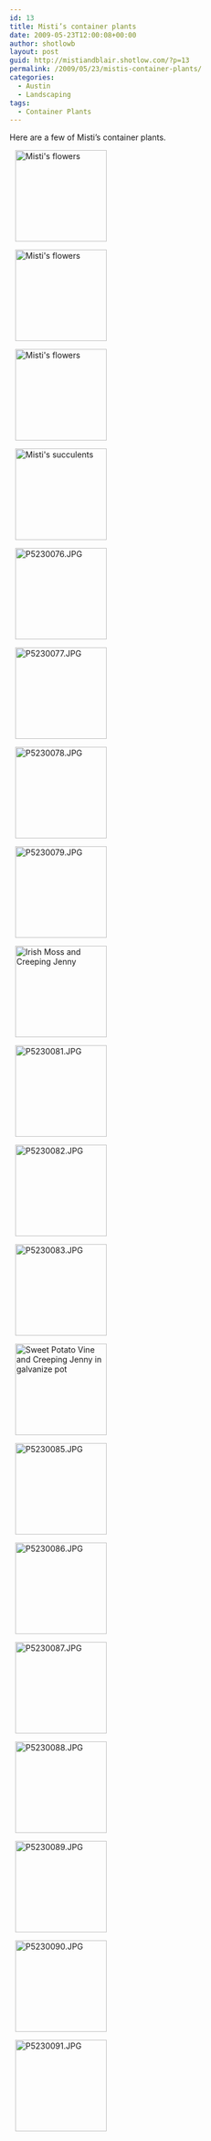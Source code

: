 ```yaml
---
id: 13
title: Misti’s container plants
date: 2009-05-23T12:00:08+00:00
author: shotlowb
layout: post
guid: http://mistiandblair.shotlow.com/?p=13
permalink: /2009/05/23/mistis-container-plants/
categories:
  - Austin
  - Landscaping
tags:
  - Container Plants
---
```

Here are a few of Misti&#8217;s container plants.

<div class="pie-gallery alignGalleryLeft">
  <div class="pie-item" style="margin: 10px 10px 10px 10px;">
    <p class="pie-img-wrapper">
      <a title="Misti's flowers" rel="lightbox[2010-7-1-22-3-29]" href="http://lh6.ggpht.com/_MynI6inzOS8/ShqVJUBezoI/AAAAAAAADfc/fJJmRCC6T7g/P3230088.JPG?imgmax=640"><img class="pie-img" src="http://lh6.ggpht.com/_MynI6inzOS8/ShqVJUBezoI/AAAAAAAADfc/fJJmRCC6T7g/s160-c/P3230088.JPG" alt="Misti's flowers" width="160" height="160" /></a>
    </p>
  </div>
  
  <div class="pie-item" style="margin: 10px 10px 10px 10px;">
    <p class="pie-img-wrapper">
      <a title="Misti's flowers" rel="lightbox[2010-7-1-22-3-29]" href="http://lh6.ggpht.com/_MynI6inzOS8/ShqVMhNNy2I/AAAAAAAADf4/VbzooaED-K8/P3230089.JPG?imgmax=640"><img class="pie-img" src="http://lh6.ggpht.com/_MynI6inzOS8/ShqVMhNNy2I/AAAAAAAADf4/VbzooaED-K8/s160-c/P3230089.JPG" alt="Misti's flowers" width="160" height="160" /></a>
    </p>
  </div>
  
  <div class="pie-item" style="margin: 10px 10px 10px 10px;">
    <p class="pie-img-wrapper">
      <a title="Misti's flowers" rel="lightbox[2010-7-1-22-3-29]" href="http://lh4.ggpht.com/_MynI6inzOS8/ShqVPmYjJ4I/AAAAAAAADf8/PiTW8yrzaBY/P3230090.JPG?imgmax=640"><img class="pie-img" src="http://lh4.ggpht.com/_MynI6inzOS8/ShqVPmYjJ4I/AAAAAAAADf8/PiTW8yrzaBY/s160-c/P3230090.JPG" alt="Misti's flowers" width="160" height="160" /></a>
    </p>
  </div>
  
  <div class="pie-item" style="margin: 10px 10px 10px 10px;">
    <p class="pie-img-wrapper">
      <a title="Misti's succulents" rel="lightbox[2010-7-1-22-3-29]" href="http://lh5.ggpht.com/_MynI6inzOS8/ShqVSWBFU2I/AAAAAAAADgA/me4MdX3v1dg/P3230091.JPG?imgmax=640"><img class="pie-img" src="http://lh5.ggpht.com/_MynI6inzOS8/ShqVSWBFU2I/AAAAAAAADgA/me4MdX3v1dg/s160-c/P3230091.JPG" alt="Misti's succulents" width="160" height="160" /></a>
    </p>
  </div>
  
  <div class="pie-item" style="margin: 10px 10px 10px 10px;">
    <p class="pie-img-wrapper">
      <a rel="lightbox[2010-7-1-22-3-29]" href="http://lh5.ggpht.com/_MynI6inzOS8/ShqVVX-BzUI/AAAAAAAADgE/WBb-XEC1Rs8/P5230076.JPG?imgmax=640"><img class="pie-img" src="http://lh5.ggpht.com/_MynI6inzOS8/ShqVVX-BzUI/AAAAAAAADgE/WBb-XEC1Rs8/s160-c/P5230076.JPG" alt="P5230076.JPG" width="160" height="160" /></a>
    </p>
  </div>
  
  <div class="pie-item" style="margin: 10px 10px 10px 10px;">
    <p class="pie-img-wrapper">
      <a rel="lightbox[2010-7-1-22-3-29]" href="http://lh4.ggpht.com/_MynI6inzOS8/ShqVYFZBSdI/AAAAAAAADgI/FNMwbmTamLw/P5230077.JPG?imgmax=640"><img class="pie-img" src="http://lh4.ggpht.com/_MynI6inzOS8/ShqVYFZBSdI/AAAAAAAADgI/FNMwbmTamLw/s160-c/P5230077.JPG" alt="P5230077.JPG" width="160" height="160" /></a>
    </p>
  </div>
  
  <div class="pie-item" style="margin: 10px 10px 10px 10px;">
    <p class="pie-img-wrapper">
      <a rel="lightbox[2010-7-1-22-3-29]" href="http://lh4.ggpht.com/_MynI6inzOS8/ShqVawNyy3I/AAAAAAAADgQ/destyTJVQx0/P5230078.JPG?imgmax=640"><img class="pie-img" src="http://lh4.ggpht.com/_MynI6inzOS8/ShqVawNyy3I/AAAAAAAADgQ/destyTJVQx0/s160-c/P5230078.JPG" alt="P5230078.JPG" width="160" height="160" /></a>
    </p>
  </div>
  
  <div class="pie-item" style="margin: 10px 10px 10px 10px;">
    <p class="pie-img-wrapper">
      <a rel="lightbox[2010-7-1-22-3-29]" href="http://lh3.ggpht.com/_MynI6inzOS8/ShqVd3CRoBI/AAAAAAAADgU/n5nWBis27ls/P5230079.JPG?imgmax=640"><img class="pie-img" src="http://lh3.ggpht.com/_MynI6inzOS8/ShqVd3CRoBI/AAAAAAAADgU/n5nWBis27ls/s160-c/P5230079.JPG" alt="P5230079.JPG" width="160" height="160" /></a>
    </p>
  </div>
  
  <div class="pie-item" style="margin: 10px 10px 10px 10px;">
    <p class="pie-img-wrapper">
      <a title="Irish Moss and Creeping Jenny" rel="lightbox[2010-7-1-22-3-29]" href="http://lh5.ggpht.com/_MynI6inzOS8/ShqVhLJaqFI/AAAAAAAADgY/cnapLJvcnj0/P5230080.JPG?imgmax=640"><img class="pie-img" src="http://lh5.ggpht.com/_MynI6inzOS8/ShqVhLJaqFI/AAAAAAAADgY/cnapLJvcnj0/s160-c/P5230080.JPG" alt="Irish Moss and Creeping Jenny" width="160" height="160" /></a>
    </p>
  </div>
  
  <div class="pie-item" style="margin: 10px 10px 10px 10px;">
    <p class="pie-img-wrapper">
      <a rel="lightbox[2010-7-1-22-3-29]" href="http://lh6.ggpht.com/_MynI6inzOS8/ShqVkEIDzMI/AAAAAAAADgg/nzsJcU8ie2A/P5230081.JPG?imgmax=640"><img class="pie-img" src="http://lh6.ggpht.com/_MynI6inzOS8/ShqVkEIDzMI/AAAAAAAADgg/nzsJcU8ie2A/s160-c/P5230081.JPG" alt="P5230081.JPG" width="160" height="160" /></a>
    </p>
  </div>
  
  <div class="pie-item" style="margin: 10px 10px 10px 10px;">
    <p class="pie-img-wrapper">
      <a rel="lightbox[2010-7-1-22-3-29]" href="http://lh6.ggpht.com/_MynI6inzOS8/ShqVnL0H-6I/AAAAAAAADgk/eSFHbYySNuw/P5230082.JPG?imgmax=640"><img class="pie-img" src="http://lh6.ggpht.com/_MynI6inzOS8/ShqVnL0H-6I/AAAAAAAADgk/eSFHbYySNuw/s160-c/P5230082.JPG" alt="P5230082.JPG" width="160" height="160" /></a>
    </p>
  </div>
  
  <div class="pie-item" style="margin: 10px 10px 10px 10px;">
    <p class="pie-img-wrapper">
      <a rel="lightbox[2010-7-1-22-3-29]" href="http://lh4.ggpht.com/_MynI6inzOS8/ShqVp-86SkI/AAAAAAAADgo/a4w_2rXRgXM/P5230083.JPG?imgmax=640"><img class="pie-img" src="http://lh4.ggpht.com/_MynI6inzOS8/ShqVp-86SkI/AAAAAAAADgo/a4w_2rXRgXM/s160-c/P5230083.JPG" alt="P5230083.JPG" width="160" height="160" /></a>
    </p>
  </div>
  
  <div class="pie-item" style="margin: 10px 10px 10px 10px;">
    <p class="pie-img-wrapper">
      <a title="Sweet Potato Vine and Creeping Jenny in galvanize pot" rel="lightbox[2010-7-1-22-3-29]" href="http://lh3.ggpht.com/_MynI6inzOS8/ShqVsu1Oo5I/AAAAAAAADgs/RAPJQVNLEto/P5230084.JPG?imgmax=640"><img class="pie-img" src="http://lh3.ggpht.com/_MynI6inzOS8/ShqVsu1Oo5I/AAAAAAAADgs/RAPJQVNLEto/s160-c/P5230084.JPG" alt="Sweet Potato Vine and Creeping Jenny in galvanize pot" width="160" height="160" /></a>
    </p>
  </div>
  
  <div class="pie-item" style="margin: 10px 10px 10px 10px;">
    <p class="pie-img-wrapper">
      <a rel="lightbox[2010-7-1-22-3-29]" href="http://lh6.ggpht.com/_MynI6inzOS8/ShqVwCh_KVI/AAAAAAAADgw/rWXy4klvr3o/P5230085.JPG?imgmax=640"><img class="pie-img" src="http://lh6.ggpht.com/_MynI6inzOS8/ShqVwCh_KVI/AAAAAAAADgw/rWXy4klvr3o/s160-c/P5230085.JPG" alt="P5230085.JPG" width="160" height="160" /></a>
    </p>
  </div>
  
  <div class="pie-item" style="margin: 10px 10px 10px 10px;">
    <p class="pie-img-wrapper">
      <a rel="lightbox[2010-7-1-22-3-29]" href="http://lh4.ggpht.com/_MynI6inzOS8/ShqVzljrf2I/AAAAAAAADg0/hwzXtzpYfA8/P5230086.JPG?imgmax=640"><img class="pie-img" src="http://lh4.ggpht.com/_MynI6inzOS8/ShqVzljrf2I/AAAAAAAADg0/hwzXtzpYfA8/s160-c/P5230086.JPG" alt="P5230086.JPG" width="160" height="160" /></a>
    </p>
  </div>
  
  <div class="pie-item" style="margin: 10px 10px 10px 10px;">
    <p class="pie-img-wrapper">
      <a rel="lightbox[2010-7-1-22-3-29]" href="http://lh4.ggpht.com/_MynI6inzOS8/ShqV23u2HVI/AAAAAAAADg4/JukDIz7JjNc/P5230087.JPG?imgmax=640"><img class="pie-img" src="http://lh4.ggpht.com/_MynI6inzOS8/ShqV23u2HVI/AAAAAAAADg4/JukDIz7JjNc/s160-c/P5230087.JPG" alt="P5230087.JPG" width="160" height="160" /></a>
    </p>
  </div>
  
  <div class="pie-item" style="margin: 10px 10px 10px 10px;">
    <p class="pie-img-wrapper">
      <a rel="lightbox[2010-7-1-22-3-29]" href="http://lh3.ggpht.com/_MynI6inzOS8/ShqV62sZktI/AAAAAAAADg8/qFad35dNk8Y/P5230088.JPG?imgmax=640"><img class="pie-img" src="http://lh3.ggpht.com/_MynI6inzOS8/ShqV62sZktI/AAAAAAAADg8/qFad35dNk8Y/s160-c/P5230088.JPG" alt="P5230088.JPG" width="160" height="160" /></a>
    </p>
  </div>
  
  <div class="pie-item" style="margin: 10px 10px 10px 10px;">
    <p class="pie-img-wrapper">
      <a rel="lightbox[2010-7-1-22-3-29]" href="http://lh5.ggpht.com/_MynI6inzOS8/ShqV-mVI-bI/AAAAAAAADhA/q-2seXw0Ql4/P5230089.JPG?imgmax=640"><img class="pie-img" src="http://lh5.ggpht.com/_MynI6inzOS8/ShqV-mVI-bI/AAAAAAAADhA/q-2seXw0Ql4/s160-c/P5230089.JPG" alt="P5230089.JPG" width="160" height="160" /></a>
    </p>
  </div>
  
  <div class="pie-item" style="margin: 10px 10px 10px 10px;">
    <p class="pie-img-wrapper">
      <a rel="lightbox[2010-7-1-22-3-29]" href="http://lh6.ggpht.com/_MynI6inzOS8/ShqWBsz5SXI/AAAAAAAADhE/1KMBgD3w22g/P5230090.JPG?imgmax=640"><img class="pie-img" src="http://lh6.ggpht.com/_MynI6inzOS8/ShqWBsz5SXI/AAAAAAAADhE/1KMBgD3w22g/s160-c/P5230090.JPG" alt="P5230090.JPG" width="160" height="160" /></a>
    </p>
  </div>
  
  <div class="pie-item" style="margin: 10px 10px 10px 10px;">
    <p class="pie-img-wrapper">
      <a rel="lightbox[2010-7-1-22-3-29]" href="http://lh4.ggpht.com/_MynI6inzOS8/ShqWFP_VjxI/AAAAAAAADhI/EITZkTDnkA4/P5230091.JPG?imgmax=640"><img class="pie-img" src="http://lh4.ggpht.com/_MynI6inzOS8/ShqWFP_VjxI/AAAAAAAADhI/EITZkTDnkA4/s160-c/P5230091.JPG" alt="P5230091.JPG" width="160" height="160" /></a>
    </p>
  </div>
</div>

<!-- [altpwa user=blair.shotlow album=Plants] -->
